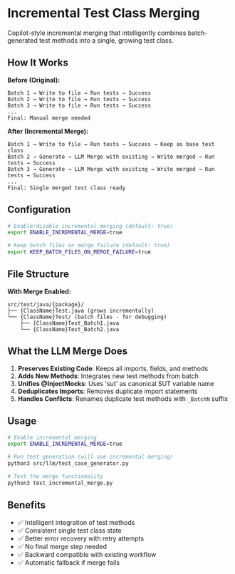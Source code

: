 # Incremental Test Class Merging

Copilot-style incremental merging that intelligently combines batch-generated test methods into a single, growing test class.

## How It Works

**Before (Original):**
```
Batch 1 → Write to file → Run tests → Success
Batch 2 → Write to file → Run tests → Success  
Batch 3 → Write to file → Run tests → Success
...
Final: Manual merge needed
```

**After (Incremental Merge):**
```
Batch 1 → Write to file → Run tests → Success → Keep as base test class
Batch 2 → Generate → LLM Merge with existing → Write merged → Run tests → Success
Batch 3 → Generate → LLM Merge with existing → Write merged → Run tests → Success
...
Final: Single merged test class ready
```

## Configuration

```bash
# Enable/disable incremental merging (default: true)
export ENABLE_INCREMENTAL_MERGE=true

# Keep batch files on merge failure (default: true)
export KEEP_BATCH_FILES_ON_MERGE_FAILURE=true
```

## File Structure

**With Merge Enabled:**
```
src/test/java/{package}/
├── {ClassName}Test.java (grows incrementally)
└── {ClassName}Test/ (batch files - for debugging)
    ├── {ClassName}Test_Batch1.java
    └── {ClassName}Test_Batch2.java
```

## What the LLM Merge Does

1. **Preserves Existing Code**: Keeps all imports, fields, and methods
2. **Adds New Methods**: Integrates new test methods from batch
3. **Unifies @InjectMocks**: Uses 'sut' as canonical SUT variable name
4. **Deduplicates Imports**: Removes duplicate import statements
5. **Handles Conflicts**: Renames duplicate test methods with `_BatchN` suffix

## Usage

```bash
# Enable incremental merging
export ENABLE_INCREMENTAL_MERGE=true

# Run test generation (will use incremental merging)
python3 src/llm/test_case_generator.py

# Test the merge functionality
python3 test_incremental_merge.py
```

## Benefits

- ✅ Intelligent integration of test methods
- ✅ Consistent single test class state
- ✅ Better error recovery with retry attempts
- ✅ No final merge step needed
- ✅ Backward compatible with existing workflow
- ✅ Automatic fallback if merge fails
